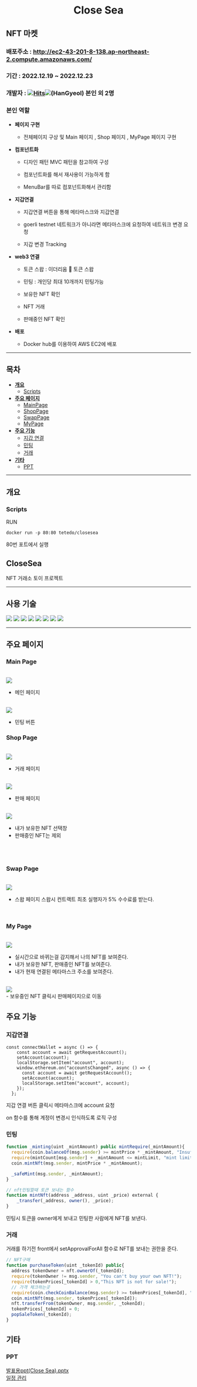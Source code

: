 # <div align="center">**Close Sea**</div>

## NFT 마켓

### 배포주소 : http://ec2-43-201-8-138.ap-northeast-2.compute.amazonaws.com/

### 기간 : 2022.12.19 ~ 2022.12.23

### 개발자 : [![Hits](https://hits.seeyoufarm.com/api/count/incr/badge.svg?url=https%3A%2F%2Fgithub.com%2Fgjbae1212%2Fhit-counter)](https://github.com/HanGyeol9931)<a href="https://www.notion.so/38f029f575d64814ace22b130119320d"><img src="https://img.shields.io/badge/notion-000000?style=for-the-badge&logo=notion&logoColor=white"></a>(HanGyeol) 본인 외 2명

### 본인 역할

- **페이지 구현**

  - 전체페이지 구상 및 Main 페이지 , Shop 페이지 , MyPage 페이지  구현

- **컴포넌트화**

  - 디자인 패턴 MVC 패턴을 참고하여 구성
  
  - 컴포넌트화를 해서 재사용이 가능하게 함

  - MenuBar를 따로 컴포넌트화해서 관리함

- **지갑연결**

  - 지갑연결 버튼을 통해 메타마스크와 지갑연결

  - goerli testnet 네트워크가 아니라면 메타마스크에 요청하여 네트워크 변경 요청

  - 지갑 변경 Tracking

- **web3 연결**

  - 토큰 스왑 : 이더리움 🔁 토큰 스왑

  - 민팅 : 개인당 최대 10개까지 민팅가능

  - 보유한 NFT 확인

  - NFT 거래

  - 판매중인 NFT 확인

- **배포**

  - Docker hub를 이용하여 AWS EC2에 배포

---

## 목차

- [**개요**](#개요)
  - [Scripts](#Scripts)
- [**주요 페이지**](#주요-페이지)
  - [MainPage](#Main-Page)
  - [ShopPage](#Shop-Page)
  - [SwapPage](#Swap-Page)
  - [MyPage](#My-Page)
- [**주요 기능**](#주요-기능)
  - [지갑 연결](#지갑연결)
  - [민팅](#민팅)
  - [거래](#거래)
- [**기타**](#기타)
  - [PPT](#PPT)

---

## **개요**

### **Scripts**

RUN

```Docker
docker run -p 80:80 tetedo/closesea
```

80번 포트에서 실행

## CloseSea

NFT 거래소 토이 프로젝트

---

## 사용 **기술**

<img src="https://img.shields.io/badge/styledcomponents-DB7093?style=for-the-badge&logo=styledcomponents&logoColor=white"> <img src="https://img.shields.io/badge/CSS3-1572B6?style=for-the-badge&logo=CSS3&logoColor=white"> <img src="https://img.shields.io/badge/JavaScript-F7DF1E?style=for-the-badge&logo=JavaScript&logoColor=black"> <img src="https://img.shields.io/badge/React-61DAFB?style=for-the-badge&logo=React&logoColor=black"> <img src="https://img.shields.io/badge/Docker-2496ED?style=for-the-badge&logo=Docker&logoColor=black"> <img src="https://img.shields.io/badge/Solidity-363636?style=for-the-badge&logo=Solidity&logoColor=white"> <img src="https://img.shields.io/badge/Web3.js-F16822?style=for-the-badge&logo=Web3.js&logoColor=white"> <img src="https://img.shields.io/badge/Amazon EC2-FF9900?style=for-the-badge&logo=Amazon EC2&logoColor=black">

---

## 주요 페이지

### **Main Page**

<br/>
<img src='https://user-images.githubusercontent.com/107897972/209746878-ba082079-c9c6-4297-83dd-09e74477a9d6.png' />

<br/>

- 메인 페이지

<br/>
<img src='https://user-images.githubusercontent.com/107897972/209747377-97644b06-4716-470a-8ac7-a32904cbe922.png' />

<br/>

- 민팅 버튼

### **Shop Page**

<br/>

<img src='https://user-images.githubusercontent.com/107897972/209747764-3479426b-edd9-4906-b011-55dc2ee98e35.png' />

<br/>

- 거래 페이지

<br/>
<img src='https://user-images.githubusercontent.com/107897972/209748087-7d435ecf-bdb7-4d75-9c46-fc046fe46466.png' />

<br/>

- 판매 페이지

<br/>

<img src='https://user-images.githubusercontent.com/107897972/209747974-b841791c-bde4-46a3-9554-373be6900064.png' />

<br/>

- 내가 보유한 NFT 선택창
- 판매중인 NFT는 제외

<br/>

  <br/>

### **Swap Page**

<br/>

<img src="https://user-images.githubusercontent.com/107897972/209748375-9fea183a-d177-47b3-969e-e1937fbbcbeb.png"/>

<br/>

- 스왑 페이지 스왑시 컨트랙트 최초 실행자가 5% 수수료를 받는다.

<br/>

### **My Page**

<br/>

<img src="https://user-images.githubusercontent.com/107897972/209748799-5acf3e16-0fa5-4403-9e54-2856ef40f5f3.png"/>

- 실시간으로 바뀌는걸 감지해서 나의 NFT를 보여준다.
- 내가 보유한 NFT, 판매중인 NFT를 보여준다.
- 내가 현재 연결된 메타마스크 주소를 보여준다.

<br/>

  <img src="https://user-images.githubusercontent.com/107897972/209749085-920f4734-ce1a-4745-9c1e-90766a28317f.png"/>

<br/>
- 보유중인 NFT 클릭시 판매페이지으로 이동

## 주요 기능

### **지갑연결**

```JS
const connectWallet = async () => {
    const account = await getRequestAccount();
    setAccount(account);
    localStorage.setItem("account", account);
    window.ethereum.on("accountsChanged", async () => {
      const account = await getRequestAccount();
      setAccount(account);
      localStorage.setItem("account", account);
    });
  };
```

지갑 연결 버튼 클릭시 메타마스크에 account 요청

on 함수를 통해 계정이 변경시 인식하도록 로직 구성

### **민팅**

```js
function _minting(uint _mintAmount) public mintRequire(_mintAmount){
  require(coin.balanceOf(msg.sender) >= mintPrice * _mintAmount, "Insufficient funds!");
  require(mintCount[msg.sender] + _mintAmount <= mintLimit, "mint limit exceeded");
  coin.mintNft(msg.sender, mintPrice * _mintAmount);

  _safeMint(msg.sender, _mintAmount);
}

// nft민팅할때 토큰 보내는 함수
function mintNft(address _address, uint _price) external {
    _transfer(_address, owner(), _price);
}
```

민팅시 토큰을 owner에게 보내고 민팅한 사람에게 NFT를 보낸다.

### **거래**

거래를 하기전 front에서 setApprovalForAll 함수로 NFT를 보내는 권한을 준다.

```js
// NFT구매
function purchaseToken(uint _tokenId) public{
  address tokenOwner = nft.ownerOf(_tokenId);
  require(tokenOwner != msg.sender, "You can't buy your own NFT!");
  require(tokenPrices[_tokenId] > 0,"This NFT is not for sale!");
  // 가격 체크하는곳
  require(coin.checkCoinBalance(msg.sender) >= tokenPrices[_tokenId], "Not enough seed!");
  coin.mintNft(msg.sender, tokenPrices[_tokenId]);
  nft.transferFrom(tokenOwner, msg.sender, _tokenId);
  tokenPrices[_tokenId] = 0;
  popSaleToken(_tokenId);
}
```

## **기타**

### **PPT**

[발표용ppt(Close Sea).pptx](https://github.com/HanGyeol9931/TeamProject-HoneyBee/files/10311764/261CF148558BF19003.pptx) <br/>
<a href="https://www.notion.so/Close-Sea-cc8cbf96c8814d898cb6eedf9e8c2962">일정 관리</a>
